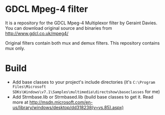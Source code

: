 GDCL Mpeg-4 filter
==================

It is a repository for the GDCL Mpeg-4 Multiplexor filter by Geraint Davies. 
You can download original source and binaries from http://www.gdcl.co.uk/mpeg4/

Original filters contain both mux and demux filters. This repository contains mux only. 

Build
======

* Add base classes to your project's include directories (it's `C:\Program Files\Microsoft SDKs\Windows\v7.1\Samples\multimedia\directshow\baseclasses` for me)
* Add Strmbase.lib or Strmbased.lib (build base classes to get it. Read more at http://msdn.microsoft.com/en-us/library/windows/desktop/dd318238(v=vs.85).aspx)